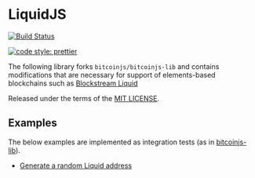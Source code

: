 # LiquidJS

[![Build Status](https://travis-ci.org/vulpemventures/liquidjs-lib.svg?branch=master)](https://travis-ci.org/vulpemventures/liquidjs-lib)

[![code style: prettier](https://img.shields.io/badge/code_style-prettier-ff69b4.svg?style=flat-square)](https://github.com/prettier/prettier)

The following library forks `bitcoinjs/bitcoinjs-lib` and contains modifications that are necessary for support of elements-based blockchains such as [Blockstream Liquid](https://blockstream.com/liquid)

Released under the terms of the [MIT LICENSE](LICENSE).

## Examples

The below examples are implemented as integration tests (as in [bitcoinjs-lib](https://github.com/bitcoinjs/bitcoinjs-lib#examples)).

- [Generate a random Liquid address](test/integration/addresses.spec.ts)
